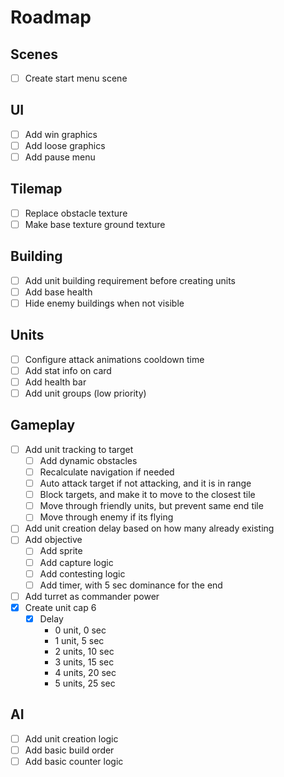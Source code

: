 # Roadmap

## Scenes

- [ ] Create start menu scene

## UI

- [ ] Add win graphics
- [ ] Add loose graphics
- [ ] Add pause menu

## Tilemap

- [ ] Replace obstacle texture
- [ ] Make base texture ground texture

## Building

- [ ] Add unit building requirement before creating units
- [ ] Add base health
- [ ] Hide enemy buildings when not visible

## Units

- [ ] Configure attack animations cooldown time
- [ ] Add stat info on card
- [ ] Add health bar
- [ ] Add unit groups (low priority)

## Gameplay

- [ ] Add unit tracking to target
  - [ ] Add dynamic obstacles
  - [ ] Recalculate navigation if needed
  - [ ] Auto attack target if not attacking, and it is in range
  - [ ] Block targets, and make it to move to the closest tile
  - [ ] Move through friendly units, but prevent same end tile
  - [ ] Move through enemy if its flying
- [ ] Add unit creation delay based on how many already existing
- [ ] Add objective
  - [ ] Add sprite
  - [ ] Add capture logic
  - [ ] Add contesting logic
  - [ ] Add timer, with 5 sec dominance for the end
- [ ] Add turret as commander power
- [X] Create unit cap 6
  - [x] Delay
    - 0 unit, 0 sec
    - 1 unit, 5 sec
    - 2 units, 10 sec
    - 3 units, 15 sec
    - 4 units, 20 sec
    - 5 units, 25 sec
    
## AI

- [ ] Add unit creation logic
- [ ] Add basic build order
- [ ] Add basic counter logic